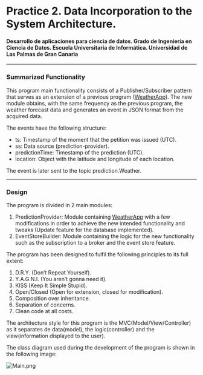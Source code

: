# Practice 2. Data Incorporation to the System Architecture.
 
#### Desarrollo de aplicaciones para ciencia de datos. Grado de Ingeniería en Ciencia de Datos. Escuela Universitaria de Informática. Universidad de Las Palmas de Gran Canaria

---

### Summarized Functionality 

This program main functionality consists of a Publisher/Subscriber pattern that serves as an extension of a previous
program ([WeatherApp](https://github.com/idkguedess/WeatherApp)). The new module obtains, with the same frequency as the 
previous program, the weather forecast data and generates an event in JSON format from the acquired data.

The events have the following structure:
* ts: Timestamp of the moment that the petition was issued (UTC).
* ss: Data source (prediction-provider).
* predictionTime: Timestamp of the prediction (UTC).
* location: Object with the latitude and longitude of each location.

The event is later sent to the topic prediction.Weather.

***

### Design

The program is divided in 2 main modules:
1. PredictionProvider: Module containing [WeatherApp](https://github.com/idkguedess/WeatherApp) with a few modifications
in order to achieve the new intended functionality and tweaks (Update feature for the database implemented).
2. EventStoreBuilder: Module containing the logic for the new functionality such as the subscription to a broker and the
event store feature.

The program has been designed to fulfil the following principles to its full extent:
1. D.R.Y. (Don’t Repeat Yourself).
2. Y.A.G.N.I. (You aren’t gonna need it).
3. KISS (Keep It Simple Stupid).
4. Open/Closed (Open for extension, closed for modification).
5. Composition over inheritance.
6. Separation of concerns.
7. Clean code at all costs.

The architecture style for this program is the MVC(Model/View/Controller) as it separates de data(model), the logic(controller)
and the view(information displayed to the user).

The class diagram used during the development of the program is shown in the following image:

![Main.png](..%2F..%2FDACD%2FMain.jpg)